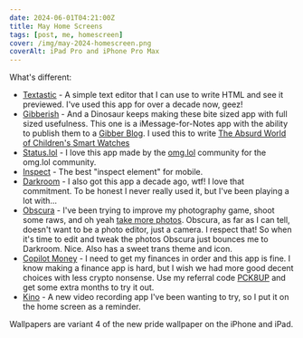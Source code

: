 ```yaml
---
date: 2024-06-01T04:21:00Z
title: May Home Screens
tags: [post, me, homescreen]
cover: /img/may-2024-homescreen.png
coverAlt: iPad Pro and iPhone Pro Max
---
```


What's different:

- [Textastic](https://apps.apple.com/us/app/textastic-code-editor/id1049254261) - A simple text editor that I can use to write HTML and see it previewed. I've used this app for over a decade now, geez!
- [Gibberish](https://apps.apple.com/us/app/gibberish-writer/id6475566085) - And a Dinosaur keeps making these bite sized app with full sized usefulness. This one is a iMessage-for-Notes app with the ability to publish them to a [Gibber Blog](https://gibber.blog/). I used this to write [The Absurd World of Children's Smart Watches](https://melkat.me/the-absurd-world-of-childrens-smart-watches)
- [Status.lol](https://apps.apple.com/us/app/status-log/id6444921793) - I love this app made by the [omg.lol](https://home.omg.lol/referred-by/melanie) community for the omg.lol community.
- [Inspect](https://apps.apple.com/us/app/inspect-browser/id1203594958) - The best "inspect element" for mobile.
- [Darkroom](https://apps.apple.com/us/app/darkroom-photo-video-editor/id953286746) - I also got this app a decade ago, wtf! I love that commitment. To be honest I never really used it, but I've been playing a lot with…
- [Obscura](https://apps.apple.com/us/app/obscura-pro-camera/id1579306989) - I've been trying to improve my photography game, shoot some raws, and oh yeah [take more photos](https://nyan.pics/@zicklepop). Obscura, as far as I can tell, doesn't want to be a photo editor, just a camera. I respect that! So when it's time to edit and tweak the photos Obscura just bounces me to Darkroom. Nice. Also has a sweet trans theme and icon.
- [Copilot Money](https://apps.apple.com/us/app/copilot-track-budget-money/id1447330651) - I need to get my finances in order and this app is fine. I know making a finance app is hard, but I wish we had more good decent choices with less crypto nonsense. Use my referral code [PCK8UP](https://copilot.money/link/xmK9yAsDUy4WNwmTA) and get some extra months to try it out.
- [Kino](https://apps.apple.com/us/app/kino-pro-video-camera/id6472380172) - A new video recording app I've been wanting to try, so I put it on the home screen as a reminder.

Wallpapers are variant 4 of the new pride wallpaper on the iPhone and iPad.
